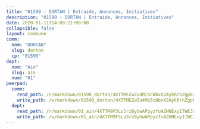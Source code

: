```yaml
---
title: "01590 - DORTAN | Entraide, Annonces, Initiatives"
description: "01590 - DORTAN | Entraide, Annonces, Initiatives"
date: 2020-01-11T14:09:21+09:00
collapsible: false
layout: commune
comm:
  nom: "DORTAN"
  slug: dortan
  cp: "01590"
dept:
  nom: "Ain"
  slug: ain
  num: "01"
peerpad:
  comm:
    read_path: /r/markdown/01590_dortan/4XTTMEZwZu4Mi5cWbxX2AykRrnZgpkzdq9P4z7yctWtVxN7sv
    write_path: /w/markdown/01590_dortan/4XTTMEZwZu4Mi5cWbxX2AykRrnZgpkzdq9P4z7yctWtVxN7sv-K3TgUf4PEsYYijPB7pw6opiAuGRe3mB43gWFiHkAWuureZV8w5cgY4V5CsYrC62RyDiwZxN5QH5LCjohRKc4ngioRi93YuAUZXtkQ1iNBNcuMPxTZcBhp5z6yKEKt2jk3rv7NCrk
  dept:
    read_path: /r/markdown/01_ain/4XTTM9F5Lu5rzByUwAPpyzfuAZHNExy1TWE3X3wiTrPFfiAJr
    write_path: /w/markdown/01_ain/4XTTM9F5Lu5rzByUwAPpyzfuAZHNExy1TWE3X3wiTrPFfiAJr-K3TgUnxzeFoJA4CB58vXNvKXURJneTNZHUsypAQGicGiZu7AS2sPbjspGpj7s3MmMv58YhkLaSUMQMHaiKAfoMv6wF36Urxbqqh8MmnXpnKkbVhnAishABEkMRAiyAt8GGJ1Jer2
---
```


